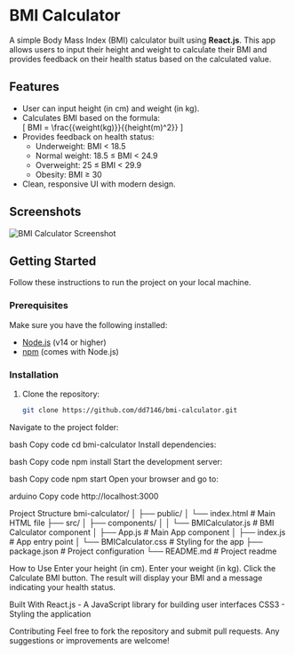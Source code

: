 # BMI Calculator

A simple Body Mass Index (BMI) calculator built using **React.js**. This app allows users to input their height and weight to calculate their BMI and provides feedback on their health status based on the calculated value.

## Features

- User can input height (in cm) and weight (in kg).
- Calculates BMI based on the formula:  
  \[
  BMI = \frac{{weight(kg)}}{{height(m)^2}}
  \]
- Provides feedback on health status:
  - Underweight: BMI < 18.5
  - Normal weight: 18.5 ≤ BMI < 24.9
  - Overweight: 25 ≤ BMI < 29.9
  - Obesity: BMI ≥ 30
- Clean, responsive UI with modern design.

## Screenshots

![BMI Calculator Screenshot](screenshot.png)

## Getting Started

Follow these instructions to run the project on your local machine.

### Prerequisites

Make sure you have the following installed:

- [Node.js](https://nodejs.org/) (v14 or higher)
- [npm](https://www.npmjs.com/) (comes with Node.js)

### Installation

1. Clone the repository:

   ```bash
   git clone https://github.com/dd7146/bmi-calculator.git

Navigate to the project folder:

bash
Copy code
cd bmi-calculator
Install dependencies:

bash
Copy code
npm install
Start the development server:

bash
Copy code
npm start
Open your browser and go to:

arduino
Copy code
http://localhost:3000


Project Structure
bmi-calculator/
│
├── public/
│   └── index.html          # Main HTML file
├── src/
│   ├── components/
│   │   └── BMICalculator.js # BMI Calculator component
│   ├── App.js              # Main App component
│   ├── index.js            # App entry point
│   └── BMICalculator.css   # Styling for the app
├── package.json            # Project configuration
└── README.md               # Project readme


How to Use
Enter your height (in cm).
Enter your weight (in kg).
Click the Calculate BMI button.
The result will display your BMI and a message indicating your health status.


Built With
React.js - A JavaScript library for building user interfaces
CSS3 - Styling the application

Contributing
Feel free to fork the repository and submit pull requests. Any suggestions or improvements are welcome!

